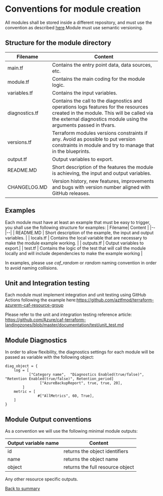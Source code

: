 # Conventions for module creation

All modules shall be stored inside a different repository, and must use the convention as described [here](https://www.terraform.io/docs/registry/modules/publish.html).Module must use semantic versioning.

## Structure for the module directory

| Filename| Content  |
|--|--|
| main.tf  |  Contains the entry point data, data sources, etc.|
| module.tf | Contains the main coding for the module logic. |
| variables.tf | Contains the input variables.|
| diagnostics.tf | Contains the call to the diagnostics and operations logs features for the resources created in the module. This will be called via the external diagnostics module using the arguments passed in tfvars.   |
| versions.tf | Terraform modules versions constraints if any. Avoid as possible to put version constraints in module and try to manage that in the blueprints. |
| output.tf | Output variables to export. |
| README.MD | Short description of the features the module is achieving, the input and output variables. |
| CHANGELOG.MD | Version history, new features, improvements and bugs with version number aligned with GitHub releases. |

## Examples

Each module must have at least an example that must be easy to trigger, you shall use the following structure for examples:
| Filename| Content  |
|--|--|
| README.MD | Short description of the example, the input and output variables. |
| locals.tf | Contains the local variable that are necessary to make the module example working. |
| outputs.tf | Output variables to export.|
| test.tf | Contains the logic of the test that will call the module locally and will include dependencies to make the example working |  

In examples, please use *caf_random* or *random* naming convention in order to avoid naming collisions.

## Unit and Integration testing

Each module must implement integration and unit testing using GitHub Actions following the example here:https://github.com/aztfmod/terraform-azurerm-caf-resource-group

Please refer to the unit and integration testing reference article:  https://github.com/Azure/caf-terraform-landingzones/blob/master/documentation/test/unit_test.md

## Module Diagnostics

In order to allow flexibility, the diagnostics settings for each module will be passed as variable with the following object:

```hcl
diag_object = {
    log = [
           ["Category name",  "Diagnostics Enabled(true/false)", "Retention Enabled(true/false)", Retention_period] 
                ["AzureBackupReport", true, true, 20],
        ]
    metric = [
               #["AllMetrics", 60, True],
    ]
}
```

## Module Output conventions

As a convention we will use the following minimal module outputs:

| Output variable name | Content  |
|--|--|
| id  |  returns the object identifiers|
| name | returns the object name |
| object | returns the full resource object |

Any other resource specific outputs.

[Back to summary](../README.md)